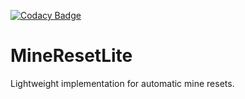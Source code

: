 [![Codacy Badge](https://api.codacy.com/project/badge/Grade/6bba0d80405e4545bb273f90cc1d58e4)](https://www.codacy.com/app/sarhatabaot/MineResetLite?utm_source=github.com&amp;utm_medium=referral&amp;utm_content=sarhatabaot/MineResetLite&amp;utm_campaign=Badge_Grade)

MineResetLite
=============

Lightweight implementation for automatic mine resets.